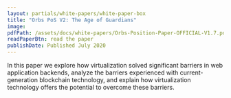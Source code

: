 ```yaml
---
layout: partials/white-papers/white-paper-box
title: "Orbs PoS V2: The Age of Guardians"
image:
pdfPath: /assets/docs/white-papers/Orbs-Position-Paper-OFFICIAL-V1.7.pdf
readPaperBtn: read the paper
publishDate: Published July 2020
---
```


In this paper we explore how virtualization solved significant barriers in web application backends, analyze the barriers experienced with current-generation blockchain technology, and explain how virtualization technology offers the potential to overcome these barriers.
